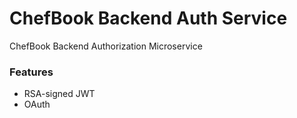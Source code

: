 # ChefBook Backend Auth Service
ChefBook Backend Authorization Microservice

### Features
* RSA-signed JWT
* OAuth
